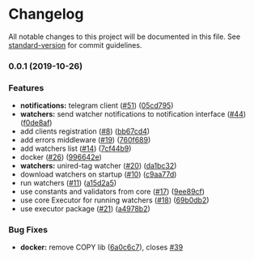 # Changelog

All notable changes to this project will be documented in this file. See [standard-version](https://github.com/conventional-changelog/standard-version) for commit guidelines.

### 0.0.1 (2019-10-26)


### Features

* **notifications:** telegram client ([#51](https://github.com/notify-watcher/server/issues/51)) ([05cd795](https://github.com/notify-watcher/server/commit/05cd7953848d7284bed8d5ebc504cd5a7c9627af))
* **watchers:** send watcher notifications to notification interface ([#44](https://github.com/notify-watcher/server/issues/44)) ([f0de8af](https://github.com/notify-watcher/server/commit/f0de8af0d3e098b6131ea7a86e69bfd0ba9052b1))
* add clients registration ([#8](https://github.com/notify-watcher/server/issues/8)) ([bb67cd4](https://github.com/notify-watcher/server/commit/bb67cd43f08f2d7a34951d987a94c6b4230a9a20))
* add errors middleware ([#19](https://github.com/notify-watcher/server/issues/19)) ([760f689](https://github.com/notify-watcher/server/commit/760f6892b7fdffee429a34d77dd58cd79608ea55))
* add watchers list ([#14](https://github.com/notify-watcher/server/issues/14)) ([7cf44b9](https://github.com/notify-watcher/server/commit/7cf44b94c71a6d94797c9864b0f7659987e06693))
* docker ([#26](https://github.com/notify-watcher/server/issues/26)) ([996642e](https://github.com/notify-watcher/server/commit/996642e693bf2e0eaa1da1c6f8b2e5cbcbc63204))
* **watchers:** unired-tag watcher ([#20](https://github.com/notify-watcher/server/issues/20)) ([da1bc32](https://github.com/notify-watcher/server/commit/da1bc3278f1fd49a463aa50f7d64fd5297459e0d))
* download watchers on startup ([#10](https://github.com/notify-watcher/server/issues/10)) ([c9aa77d](https://github.com/notify-watcher/server/commit/c9aa77d6db63c2a1df0de8fa71e84042a328efaf))
* run watchers ([#11](https://github.com/notify-watcher/server/issues/11)) ([a15d2a5](https://github.com/notify-watcher/server/commit/a15d2a5f04aa44681c2d79694a02ec6052c7da93))
* use constants and validators from core ([#17](https://github.com/notify-watcher/server/issues/17)) ([9ee89cf](https://github.com/notify-watcher/server/commit/9ee89cf94956dd8ee937775103523f3bc2c70510))
* use core Executor for running watchers ([#18](https://github.com/notify-watcher/server/issues/18)) ([69b0db2](https://github.com/notify-watcher/server/commit/69b0db2032105ac2009b7ee34c62eb3f519f3fd3))
* use executor package ([#21](https://github.com/notify-watcher/server/issues/21)) ([a4978b2](https://github.com/notify-watcher/server/commit/a4978b2c36e9271ad82be5d286e5705684b37464))


### Bug Fixes

* **docker:** remove COPY lib ([6a0c6c7](https://github.com/notify-watcher/server/commit/6a0c6c7e5bd6d824716f278a424b566dfc2b71ba)), closes [#39](https://github.com/notify-watcher/server/issues/39)
